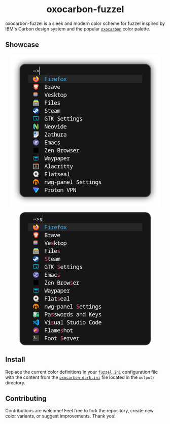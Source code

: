 <div align="center">
  
# oxocarbon-fuzzel

</div>

oxocarbon-fuzzel is a sleek and modern color scheme for fuzzel inspired by IBM's Carbon design system and the popular [`oxocarbon`](https://github.com/nyoom-engineering/base16-oxocarbon) color palette.

## Showcase
<p align="center">
  <img src="assets/fuzzel.png" alt="fuzzel"/>
</p>
<p align="center">
  <img src="assets/fuzzel_select.png" alt="fuzzel"/>
</p>

## Install 
Replace the current color definitions in your [`fuzzel.ini`](https://codeberg.org/dnkl/fuzzel/raw/branch/master/doc/fuzzel.ini.5.scd) configuration file 
with the content from the [`oxocarbon-dark.ini`](https://github.com/kuripa/oxocarbon-fuzzel/blob/master/output/oxocarbon-dark.ini) file located in the `output/` directory.

## Contributing
Contributions are welcome! Feel free to fork the repository, create new color variants, or suggest improvements. Thank you!
